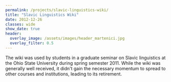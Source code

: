 ```yaml
---
permalink: /projects/slavic-linguistics-wiki/
title: "Slavic Linguistics Wiki"
date: 2012-12-26
classes: wide
show_date: true
header:
  overlay_image: /assets/images/header_martenici.jpg
  overlay_filter: 0.5
---
```


The wiki was used by students in a graduate seminar on Slavic linguistics at the Ohio State University during spring semester 2011. While the wiki was generally well received, it didn't gain the necessary momentum to spread to other courses and institutions, leading to its retirement.